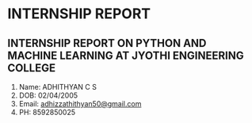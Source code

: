 # **INTERNSHIP REPORT**

## **INTERNSHIP REPORT ON PYTHON AND MACHINE LEARNING AT JYOTHI ENGINEERING COLLEGE**

1. Name: ADHITHYAN C S
2. DOB: 02/04/2005
3. Email: adhizzathithyan50@gmail.com
4. PH: 8592850025



